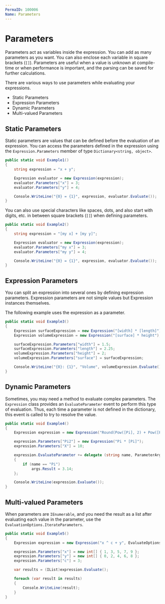 ```yaml
---
PermaID: 100006
Name: Parameters
---
```


# Parameters

Parameters act as variables inside the expression. You can add as many parameters as you want. You can also enclose each variable in square brackets (`[]`). Parameters are useful when a value is unknown at compile-time or when performance is important, and the parsing can be saved for further calculations.

There are various ways to use parameters while evaluating your expressions.

 - Static Parameters
 - Expression Parameters
 - Dynamic Parameters
 - Multi-valued Parameters

## Static Parameters

Static parameters are values that can be defined before the evaluation of an expression. You can access the parameters defined in the expression using the `Expression.Parameters` member of type `Dictionary<string, object>`.

```csharp
public static void Example1()
{
    string expression = "x + y";

    Expression evaluator = new Expression(expression);
    evaluator.Parameters["x"] = 3;
    evaluator.Parameters["y"] = 4;

    Console.WriteLine("{0} = {1}", expression, evaluator.Evaluate());
}
```

You can also use special characters like spaces, dots, and also start with digits, etc. in between square brackets (`[]`) when defining parameters.

```csharp
public static void Example2()
{
    string expression = "[my x] + [my y]";

    Expression evaluator = new Expression(expression);
    evaluator.Parameters["my x"] = 3;
    evaluator.Parameters["my y"] = 4;

    Console.WriteLine("{0} = {1}", expression, evaluator.Evaluate());
}
```

## Expression Parameters

You can split an expression into several ones by defining expression parameters. Expression parameters are not simple values but Expression instances themselves.

The following example uses the expression as a parameter.

```csharp
public static void Example3()
{
    Expression surfaceExpression = new Expression("[width] * [length]");
    Expression volumeExpression = new Expression("[surface] * height");

    surfaceExpression.Parameters["width"] = 1.5;
    surfaceExpression.Parameters["length"] = 2.25;
    volumeExpression.Parameters["height"] = 2;
    volumeExpression.Parameters["surface"] = surfaceExpression;

    Console.WriteLine("{0}: {1}", "Volume", volumeExpression.Evaluate());
}
```

## Dynamic Parameters

Sometimes, you may need a method to evaluate complex parameters. The `Expression` class provides an `EvaluateParameter` event to perform this type of evaluation. Thus, each time a parameter is not defined in the dictionary, this event is called to try to resolve the value.

```csharp
public static void Example4()
{
    Expression expression = new Expression("Round(Pow([Pi], 2) + Pow([Pi], 2) + [X], 2)");

    expression.Parameters["Pi2"] = new Expression("Pi * [Pi]");
    expression.Parameters["X"] = 10;

    expression.EvaluateParameter += delegate (string name, ParameterArgs args)
    {
        if (name == "Pi")
            args.Result = 3.14;
    };

    Console.WriteLine(expression.Evaluate());
}
```

## Multi-valued Parameters

When parameters are `IEnumerable`, and you need the result as a list after evaluating each value in the parameter, use the `EvaluationOptions.IterateParameters`.

```csharp
public static void Example5()
{
    Expression expression = new Expression("x ^ c + y", EvaluateOptions.IterateParameters);

    expression.Parameters["x"] = new int[] { 1, 3, 5, 7, 9 };
    expression.Parameters["y"] = new int[] { 0, 2, 4, 6, 8 };
    expression.Parameters["c"] = 3;

    var results = (IList)expression.Evaluate();

    foreach (var result in results)
    {
        Console.WriteLine(result);
    }
}
```
